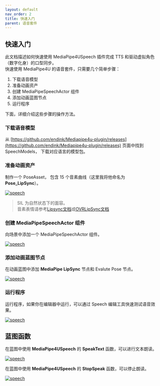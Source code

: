 ```yaml
---
layout: default
nav_order: 2
title: 快速入门
parent: 语音套件
---
```


## 快速入门

此文档描述如何快速使用 MediaPipe4USpeech 插件完成 TTS 和驱动虚拟角色（数字化身）的口型同步。  
快速使用 MediaPipe4U 的语音套件，只需要几个简单步骤：

1. 下载语音模型
2. 准备动画资产
3. 创建 MediaPipeSpeechActor 组件
4. 添加动画蓝图节点
5. 运行程序

下面，详细介绍这些步骤的操作方法。

### 下载语音模型

从 [https://github.com/endink/Mediapipe4u-plugin/releases](https://github.com/endink/Mediapipe4u-plugin/releases) 页面中找到 SpeechModels， 下载对应语言的模型包。

### 准备动画资产

制作一个 PoseAsset， 包含 15 个音素曲线（这里我将他命名为 **Pose_LipSync**）。

[![speech](./images/qs_pose_asset.jpg "speech")](./images/qs_pose_asset.jpg)

> SIL 为自然状态下的面容。   
> 音素表情请参考[Lipsync文档](./lipsync.md)或[OVRLipSync文档](https://developer.oculus.com/documentation/unreal/audio-ovrlipsync-viseme-reference)


### 创建 MediaPipeSpeechActor 组件

向场景中添加一个 MediaPipeSpeechActor 组件。

[![speech](./images/qs_outline_speech_actor.jpg "speech")](./images/qs_outline_speech_actor.jpg)

### 添加动画蓝图节点

在动画蓝图中添加 **MediaPipe LipSync** 节点和 Evalute Pose 节点。

[![speech](./images/qs_outline_speech_actor.jpg "speech")](./images/qs_outline_speech_actor.jpg)

### 运行程序

运行程序，如果你在编辑器中运行，可以通过 Speech 编辑工具快速测试语音效果。

[![speech](./images/qs_speech_tools.jpg "speech")](./images/qs_speech_tools.jpg)

## 蓝图函数

在蓝图中使用 **MediaPipe4USpeech** 的 **SpeakText** 函数，可以进行文本朗读。

[![speech](./images/qs_bp_speck_text.jpg "speech")](./images/qs_bp_speck_text.jpg)


在蓝图中使用 **MediaPipe4USpeech** 的 **StopSpeak** 函数，可以停止朗读。

[![speech](./images/qs_bp_speck_text.jpg "speech")](./images/qs_bp_speck_text.jpg)